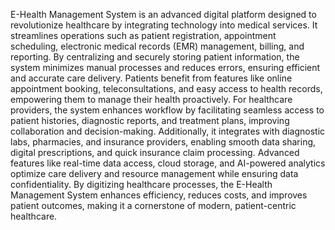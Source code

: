 
 E-Health Management System is an advanced digital platform designed to revolutionize healthcare by integrating technology into medical services. It streamlines operations such as patient registration, appointment scheduling, electronic medical records (EMR) management, billing, and reporting. By centralizing and securely storing patient information, the system minimizes manual processes and reduces errors, ensuring efficient and accurate care delivery. Patients benefit from features like online appointment booking, teleconsultations, and easy access to health records, empowering them to manage their health proactively. For healthcare providers, the system enhances workflow by facilitating seamless access to patient histories, diagnostic reports, and treatment plans, improving collaboration and decision-making. Additionally, it integrates with diagnostic labs, pharmacies, and insurance providers, enabling smooth data sharing, digital prescriptions, and quick insurance claim processing. Advanced features like real-time data access, cloud storage, and AI-powered analytics optimize care delivery and resource management while ensuring data confidentiality. By digitizing healthcare processes, the E-Health Management System enhances efficiency, reduces costs, and improves patient outcomes, making it a cornerstone of modern, patient-centric healthcare.
